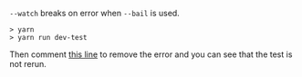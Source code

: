 `--watch` breaks on error when `--bail` is used.

```
> yarn
> yarn run dev-test
```

Then comment [this line](https://github.com/julien-f/issue-jest-bail-watch/blob/master/index.spec.js#L4)
to remove the error and you can see that the test is not rerun.
